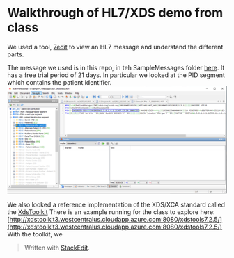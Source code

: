 # Walkthrough of HL7/XDS demo from class
We used a tool, [7edit](http://www.7edit.com/home/index.php) to view an HL7 message and understand the different parts.

The message we used is in this repo, in teh SampleMessages folder [here](https://github.com/bhi-spring-591-2019/instructors/blob/master/SampleMessages/ADT_GREEN992.ADT).  It has a free trial period of 21 days.
In particular we looked at the PID segment which contains the patient identifier.
![7edit HL7 ADT message](https://github.com/bhi-spring-591-2019/instructors/raw/master/WalkthroughImages/7editCapture.PNG)

We also looked a reference implementation of the XDS/XCA standard called the [XdsToolkit](https://github.com/usnistgov/iheos-toolkit2)
There is an example running for the class to explore here:
[http://xdstoolkit3.westcentralus.cloudapp.azure.com:8080/xdstools7.2.5/](http://xdstoolkit3.westcentralus.cloudapp.azure.com:8080/xdstools7.2.5/)
With the toolkit, we
> Written with [StackEdit](https://stackedit.io/).
<!--stackedit_data:
eyJoaXN0b3J5IjpbLTUzMzEzNTk0Myw1NDYyODU3NzBdfQ==
-->